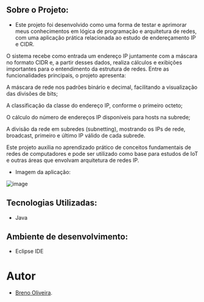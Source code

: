 ## Sobre o Projeto:

- Este projeto foi desenvolvido como uma forma de testar e aprimorar meus conhecimentos em lógica de programação e arquitetura de redes, com uma aplicação prática relacionada ao estudo de endereçamento IP e CIDR.

O sistema recebe como entrada um endereço IP juntamente com a máscara no formato CIDR e, a partir desses dados, realiza cálculos e exibições importantes para o entendimento da estrutura de redes. Entre as funcionalidades principais, o projeto apresenta:

A máscara de rede nos padrões binário e decimal, facilitando a visualização das divisões de bits;

A classificação da classe do endereço IP, conforme o primeiro octeto;

O cálculo do número de endereços IP disponíveis para hosts na subrede;

A divisão da rede em subredes (subnetting), mostrando os IPs de rede, broadcast, primeiro e último IP válido de cada subrede.

Este projeto auxilia no aprendizado prático de conceitos fundamentais de redes de computadores e pode ser utilizado como base para estudos de IoT e outras áreas que envolvam arquitetura de redes IP.

- Imagem da aplicação:
  
![image](https://github.com/user-attachments/assets/f4e982a7-182f-426a-9d4f-25d442aa86d0)

## Tecnologias Utilizadas:
- Java

## Ambiente de desenvolvimento:
- Eclipse IDE
# Autor
- [Breno Oliveira](https://www.linkedin.com/in/breno-oliveira-assis-reis-203010351/).


